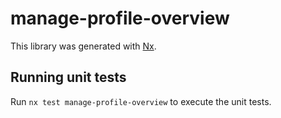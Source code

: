 # manage-profile-overview

This library was generated with [Nx](https://nx.dev).

## Running unit tests

Run `nx test manage-profile-overview` to execute the unit tests.
